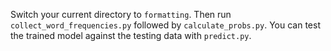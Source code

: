 Switch your current directory to `formatting`. Then run `collect_word_frequencies.py` followed by `calculate_probs.py`. You can test the trained model against the testing data with `predict.py`.
